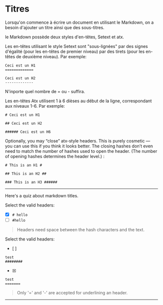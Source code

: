 # Titres

Lorsqu'on commence à écrire un document en utilisant le Markdown, on a besoin d'ajouter un titre ainsi que des sous-titres.

le Markdown possède deux styles d'en-têtes, Setext et atx.

Les en-têtes utilisant le style Setext sont "sous-lignées" par des signes d'égalité (pour les en-têtes de premier niveau) par des tirets (pour les en-têtes de deuxième niveau). Par exemple:

```
Ceci est un H1
=============

Ceci est un H2
-------------
```

N'inporte quel nombre de = ou - suffira.

Les en-têtes Atx utilisent 1 à 6 dièses au début de la ligne, correspondant aux niveaux 1-6. Par exemple:

```
# Ceci est un H1

## Ceci est un H2

###### Ceci est un H6
```


Optionally, you may “close” atx-style headers. This is purely cosmetic — you can use this if you think it looks better. The closing hashes don’t even need to match the number of hashes used to open the header. (The number of opening hashes determines the header level.) :

```
# This is an H1 #

## This is an H2 ##

### This is an H3 ######
```


---

Here's a quiz about markdown titles.

Select the valid headers:
- [x] `# hello`
- [ ] `#hello`

> Headers need space between the hash characters and the text.

Select the valid headers:
- [ ]
```
test
########
```
- [x]
```
test
=======
```

> Only '=' and '-' are accepted for underlining an header.

---


